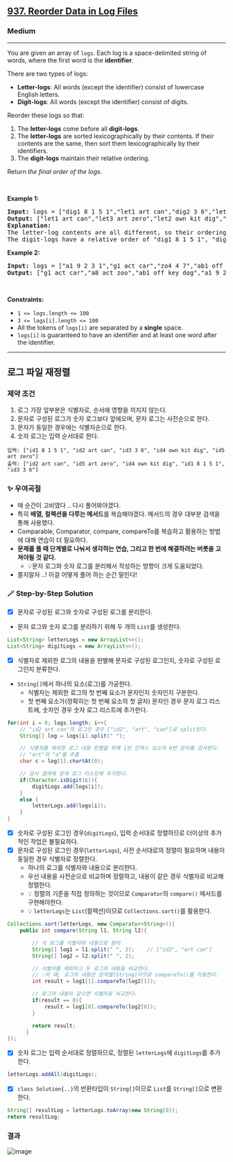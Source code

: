 <h2><a href="https://leetcode.com/problems/reorder-data-in-log-files">937. Reorder Data in Log Files</a></h2><h3>Medium</h3><hr><p>You are given an array of <code>logs</code>. Each log is a space-delimited string of words, where the first word is the <strong>identifier</strong>.</p>

<p>There are two types of logs:</p>

<ul>
	<li><b>Letter-logs</b>: All words (except the identifier) consist of lowercase English letters.</li>
	<li><strong>Digit-logs</strong>: All words (except the identifier) consist of digits.</li>
</ul>

<p>Reorder these logs so that:</p>

<ol>
	<li>The <strong>letter-logs</strong> come before all <strong>digit-logs</strong>.</li>
	<li>The <strong>letter-logs</strong> are sorted lexicographically by their contents. If their contents are the same, then sort them lexicographically by their identifiers.</li>
	<li>The <strong>digit-logs</strong> maintain their relative ordering.</li>
</ol>

<p>Return <em>the final order of the logs</em>.</p>

<p>&nbsp;</p>
<p><strong class="example">Example 1:</strong></p>

<pre>
<strong>Input:</strong> logs = [&quot;dig1 8 1 5 1&quot;,&quot;let1 art can&quot;,&quot;dig2 3 6&quot;,&quot;let2 own kit dig&quot;,&quot;let3 art zero&quot;]
<strong>Output:</strong> [&quot;let1 art can&quot;,&quot;let3 art zero&quot;,&quot;let2 own kit dig&quot;,&quot;dig1 8 1 5 1&quot;,&quot;dig2 3 6&quot;]
<strong>Explanation:</strong>
The letter-log contents are all different, so their ordering is &quot;art can&quot;, &quot;art zero&quot;, &quot;own kit dig&quot;.
The digit-logs have a relative order of &quot;dig1 8 1 5 1&quot;, &quot;dig2 3 6&quot;.
</pre>

<p><strong class="example">Example 2:</strong></p>

<pre>
<strong>Input:</strong> logs = [&quot;a1 9 2 3 1&quot;,&quot;g1 act car&quot;,&quot;zo4 4 7&quot;,&quot;ab1 off key dog&quot;,&quot;a8 act zoo&quot;]
<strong>Output:</strong> [&quot;g1 act car&quot;,&quot;a8 act zoo&quot;,&quot;ab1 off key dog&quot;,&quot;a1 9 2 3 1&quot;,&quot;zo4 4 7&quot;]
</pre>

<p>&nbsp;</p>
<p><strong>Constraints:</strong></p>

<ul>
	<li><code>1 &lt;= logs.length &lt;= 100</code></li>
	<li><code>3 &lt;= logs[i].length &lt;= 100</code></li>
	<li>All the tokens of <code>logs[i]</code> are separated by a <strong>single</strong> space.</li>
	<li><code>logs[i]</code> is guaranteed to have an identifier and at least one word after the identifier.</li>
</ul>

---
## 로그 파일 재정렬
### 제약 조건
1. 로그 가장 앞부분은 식별자로, 순서에 영향을 끼치지 않는다.
2. 문자로 구성된 로그가 숫자 로그보다 앞에오며, 문자 로그는 사전순으로 한다.
3. 문자가 동일한 경우에는 식별자순으로 한다.
4. 숫자 로그는 입력 순서대로 한다.

```text
입력: ["id1 8 1 5 1", "id2 art can", "id3 3 6", "id4 own kit dig", "id5 art zero"]
출력: ["id2 art can", "id5 art zero", "id4 own kit dig", "id1 8 1 5 1", "id3 3 6"]
```

### ✨ 우여곡절
- 매 순간이 고비였다 .. 다시 풀어봐야겠다.
- 특히 **배열, 컬렉션을 다루는 메서드**를 복습해야겠다. 메서드의 경우 대부분 검색을 통해 사용했다.
- Comparable, Comparator, compare, compareTo를 복습하고 활용하는 방법에 대해 연습이 더 필요하다.
- **문제를 풀 때 단계별로 나눠서 생각하는 연습, 그리고 한 번에 해결하려는 버릇을 고쳐야될 것 같다.**
  - 💡문자 로그와 숫자 로그를 분리해서 작성하는 방향이 크게 도움되었다.
- 쫄지말자 ..! 이걸 어떻게 풀어 하는 순간 말린다!

### 🪄 Step-by-Step Solution
- [x] 문자로 구성된 로그와 숫자로 구성된 로그를 분리한다.
- 문자 로그와 숫자 로그를 분리하기 위해 두 개의 `List`를 생성한다.
```java
List<String> letterLogs = new ArrayList<>();
List<String> digitLogs = new ArrayList<>();
```

- [x] 식별자로 제외한 로그의 내용을 판별해 문자로 구성된 로그인지, 숫자로 구성된 로그인지 분류한다.
- `String[]`에서 하나의 요소(로그)를 가공한다.
  - 식별자는 제외한 로그의 첫 번째 요소가 문자인지 숫자인지 구분한다.
  - 첫 번째 요소가(정확히는 첫 번째 요소의 첫 글자) 문자인 경우 문자 로그 리스트에, 숫자인 경우 숫자 로그 리스트에 추가한다.

```java
for(int i = 0; logs.length; i++{
    // "id2 art can"의 로그인 경우 ["id2", "art", "can"]로 split된다.
    String[] log = logs[i].split(" ");

    // 식별자를 제외한 로그 내용 판별을 위해 1번 인덱스 요소의 0번 문자를 검사한다.
    // "art"의 "a"를 추출
    char c = log[1].chartAt(0);

    // 검사 결과에 맞게 로그 리스트에 추가한다.
    if(Character.isDigit(c)){
        digitLogs.add(logs[i]);
    }
    else {
        letterLogs.add(logs[i]);
    }
}
```
- [x] 숫자로 구성된 로그인 경우(`digitLogs`), 입력 순서대로 정렬하므로 더이상의 추가적인 작업은 불필요하다.
- [x] 문자로 구성된 로그인 경우(`letterLogs`), 사전 순서대로의 정렬이 필요하며 내용이 동일한 경우 식별자로 정렬한다.
  - 하나의 로그를 식별자와 내용으로 분리한다.
  - 우선 내용을 사전순으로 비교하며 정렬하고, 내용이 같은 경우 식별자로 비교해 정렬한다.
  - 💡 정렬의 기준을 직접 정의하는 것이므로 `Comparator`의 `compare()` 메서드를 구현해야한다.
  - 💡 `letterLogs`는 `List`(컬렉션)이므로 `Collections.sort()`를 활용한다.

```java
Collections.sort(letterLogs, new Comparator<String>(){
    public int compare(String l1, String l2){

        // 각 로그를 식별자와 내용으로 분리
        String[] log1 = l1.split(" ", 2);    // ["id2", "art can"]
        String[] log2 = l2.split(" ", 2);

        // 식별자를 제외하고 두 로그의 내용을 비교한다.
        // 💡이 때, 로그의 내용은 문자열(String)이므로 compareTo()를 이용한다.
        int result = log1[1].compareTo(log2[1]);

        // 로그의 내용이 같으면 식별자로 비교한다.
        if(result == 0){
            result = log1[0].compareTo(log2[0]);
        }

        return result;
      }
});
```
- [x] 숫자 로그는 입력 순서대로 정렬하므로, 정렬된 `letterLogs`에 `digitLogs`를 추가한다.

```java
letterLogs.addAll(digitLogs);
```

- [x] `class Solution{..}`의 반환타입이 `String[]`이므로 `List`를 `String[]`으로 변환한다.
```java
String[] resultLog = letterLogs.toArray(new String[0]);
return resultLog;
```

### 결과

![image](https://github.com/user-attachments/assets/345e664b-e4f2-47c4-bd37-81d8e0fb847b)

 


